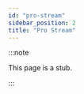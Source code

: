 ```yaml
---
id: "pro-stream"
sidebar_position: 2
title: "Pro Stream"
---
```


:::note

This page is a stub.

:::
